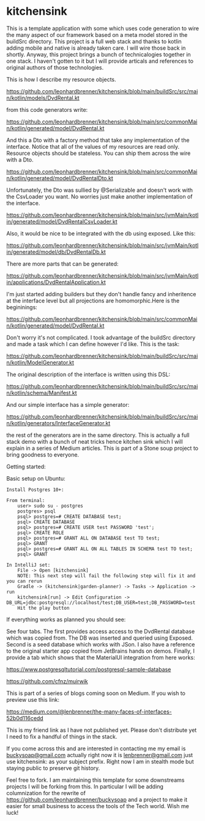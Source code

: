 
# kitchensink
This is a template application with some which uses code generation to wire the many aspect of our framework based on a meta model stored in the buildSrc directory. This project is a full web stack and thanks to kotlin adding mobile and native is already taken care. I will wire those back in shortly. Anyway, this project brings a bunch of technicalogies together in one stack. I haven't gotten to it but I will provide articals and references to original authors of those technologies.

This is how I describe my resource objects.

https://github.com/leonhardbrenner/kitchensink/blob/main/buildSrc/src/main/kotlin/models/DvdRental.kt

from this code generators write:

https://github.com/leonhardbrenner/kitchensink/blob/main/src/commonMain/kotlin/generated/model/DvdRental.kt

And this a Dto with a factory method that take any implementation of the interface. Notice that all of the values of my resources are read only. Resource objects should be stateless. You can ship them across the wire with a Dto. 

https://github.com/leonhardbrenner/kitchensink/blob/main/src/commonMain/kotlin/generated/model/DvdRentalDto.kt

Unfortunately, the Dto was sullied by @Serializable and doesn't work with the CsvLoader you want. No worries just make another implementation of the interface.

https://github.com/leonhardbrenner/kitchensink/blob/main/src/jvmMain/kotlin/generated/model/DvdRentalCsvLoader.kt

Also, it would be nice to be integrated with the db using exposed. Like this:

https://github.com/leonhardbrenner/kitchensink/blob/main/src/jvmMain/kotlin/generated/model/db/DvdRentalDb.kt

There are more parts that can be generated:

https://github.com/leonhardbrenner/kitchensink/blob/main/src/jvmMain/kotlin/applications/DvdRentalApplication.kt

I'm just started adding builders but they don't handle fancy and inheritence at the interface level but all projections are homomorphic.Here is the begininings:

https://github.com/leonhardbrenner/kitchensink/blob/main/src/commonMain/kotlin/generated/model/DvdRental.kt

Don't worry it's not complicated. I took advantage of the buildSrc directory and made a task<generate> which I can define however I'd like. This is the task:

https://github.com/leonhardbrenner/kitchensink/blob/main/buildSrc/src/main/kotlin/ModelGenerator.kt

The original description of the interface is written using this DSL:

https://github.com/leonhardbrenner/kitchensink/blob/main/buildSrc/src/main/kotlin/schema/Manifest.kt

And our simple interface has a simple generator:

https://github.com/leonhardbrenner/kitchensink/blob/main/buildSrc/src/main/kotlin/generators/InterfaceGenerator.kt

the rest of the generators are in the same directory. This is actually a full stack demo with a bunch of neat tricks hence kitchen sink which I will explain in a series of Medium articles. This is part of a Stone soup project to bring goodness to everyone.

Getting started:

Basic setup on Ubuntu:

    Install Postgres 10+:

    From terminal:
        user> sudo su - postgres
        postgres> psql
        psql> postgres=# CREATE DATABASE test;
        psql> CREATE DATABASE
        psql> postgres=# CREATE USER test PASSWORD 'test';
        psql> CREATE ROLE
        psql> postgres=# GRANT ALL ON DATABASE test TO test;
        psql> GRANT
        psql> postgres=# GRANT ALL ON ALL TABLES IN SCHEMA test TO test;
        psql> GRANT
        
    In IntelliJ set:
        File -> Open [kitchensink]
        NOTE: This next step will fail the following step will fix it and you can rerun
        Gradle -> (kitchensink|garden-planner) -> Tasks -> Application -> run
        kitchensink[run] -> Edit Configuration -> DB_URL=jdbc:postgresql://localhost/test;DB_USER=test;DB_PASSWORD=test
        Hit the play button

If everything works as planned you should see:

See four tabs. The first provides access access to the DvdRental database which was copied from. The DB was inserted and queried using Exposed. Second is a seed database which works with JSon. I also have a reference to the original starter app copied from JetBrains hands on demos. Finally, I provide a tab which shows that the MaterialUI integration from here works:

https://www.postgresqltutorial.com/postgresql-sample-database

https://github.com/cfnz/muirwik

This is part of a series of blogs coming soon on Medium. If you wish to preview use this link:

https://medium.com/@lenbrenner/the-many-faces-of-interfaces-52b0d116cedd

This is my friend link as I have not published yet. Please don't distribute yet I need to fix a handful of things in the stack.

If you come across this and are interested in contacting me my email is buckysoap@gmail.com actually right now it is lenbrenner@gmail.com just use kitchensink: as your subject prefix. Right now I am in stealth mode but staying public to preserve git history.

Feel free to fork. I am maintaining this template for some downstreams projects I will be forking from this. In particular I will be adding columnization for the rewrite of https://github.com/leonhardbrenner/buckysoap and a project to make it easier for small business to access the tools of the Tech world. Wish me luck!
